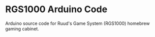 # RGS1000 Arduino Code

Arduino source code for Ruud's Game System (RGS1000) homebrew gaming cabinet.